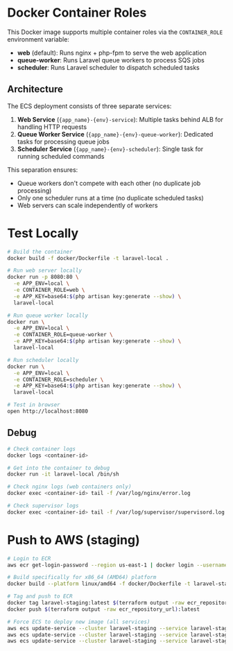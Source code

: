 # Docker Container Roles

This Docker image supports multiple container roles via the `CONTAINER_ROLE` environment variable:

- **web** (default): Runs nginx + php-fpm to serve the web application
- **queue-worker**: Runs Laravel queue workers to process SQS jobs
- **scheduler**: Runs Laravel scheduler to dispatch scheduled tasks

## Architecture

The ECS deployment consists of three separate services:

1. **Web Service** (`{app_name}-{env}-service`): Multiple tasks behind ALB for handling HTTP requests
2. **Queue Worker Service** (`{app_name}-{env}-queue-worker`): Dedicated tasks for processing queue jobs
3. **Scheduler Service** (`{app_name}-{env}-scheduler`): Single task for running scheduled commands

This separation ensures:
- Queue workers don't compete with each other (no duplicate job processing)
- Only one scheduler runs at a time (no duplicate scheduled tasks)
- Web servers can scale independently of workers

# Test Locally

```bash
# Build the container
docker build -f docker/Dockerfile -t laravel-local .

# Run web server locally
docker run -p 8080:80 \
  -e APP_ENV=local \
  -e CONTAINER_ROLE=web \
  -e APP_KEY=base64:$(php artisan key:generate --show) \
  laravel-local

# Run queue worker locally
docker run \
  -e APP_ENV=local \
  -e CONTAINER_ROLE=queue-worker \
  -e APP_KEY=base64:$(php artisan key:generate --show) \
  laravel-local

# Run scheduler locally
docker run \
  -e APP_ENV=local \
  -e CONTAINER_ROLE=scheduler \
  -e APP_KEY=base64:$(php artisan key:generate --show) \
  laravel-local

# Test in browser
open http://localhost:8080
```

## Debug

```bash
# Check container logs
docker logs <container-id>

# Get into the container to debug
docker run -it laravel-local /bin/sh

# Check nginx logs (web containers only)
docker exec <container-id> tail -f /var/log/nginx/error.log

# Check supervisor logs
docker exec <container-id> tail -f /var/log/supervisor/supervisord.log
```

# Push to AWS (staging)

```bash
# Login to ECR
aws ecr get-login-password --region us-east-1 | docker login --username AWS --password-stdin $(terraform output -raw ecr_repository_url | cut -d'/' -f1)

# Build specifically for x86_64 (AMD64) platform
docker build --platform linux/amd64 -f docker/Dockerfile -t laravel-staging .

# Tag and push to ECR
docker tag laravel-staging:latest $(terraform output -raw ecr_repository_url):latest
docker push $(terraform output -raw ecr_repository_url):latest

# Force ECS to deploy new image (all services)
aws ecs update-service --cluster laravel-staging --service laravel-staging-service --force-new-deployment
aws ecs update-service --cluster laravel-staging --service laravel-staging-queue-worker --force-new-deployment
aws ecs update-service --cluster laravel-staging --service laravel-staging-scheduler --force-new-deployment
```
